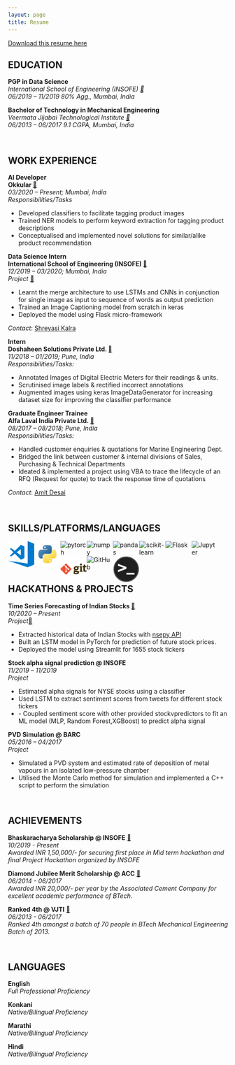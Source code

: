 ```yaml
---
layout: page
title: Resume
---
```


<a href="https://drive.google.com/file/d/1maJGA3u6bTfKOyqoMBxiFwFwtmHVj2Ak/view" target="_blank">Download this resume here</a>

## EDUCATION

<p>
<b>PGP in Data Science</b><br>
<i>International School of Engineering (INSOFE) <a href="https://www.insofe.edu.in/" target="_blank">🔗</a></i><br>
<i>06/2019 – 11/2019 80% Agg., Mumbai, India</i></p>

<p>
<b>Bachelor of Technology in Mechanical Engineering</b><br>
<i>Veermata Jijabai Technological Institute <a href="http://vjti.ac.in/" target="_blank">🔗</a></i><br>
<i>06/2013 – 06/2017 9.1 CGPA, Mumbai, India</i></p><br>

## WORK EXPERIENCE

<p>
<b>AI Developer</b><br>
<b>Okkular <a href="https://www.okkular.io/" target="_blank">🔗</a></b><br>
<i>03/2020 – Present; Mumbai, India</i><br>
<i>Responsibilities/Tasks</i><br>
<ul>
<li>Developed classifiers to facilitate tagging product images</li>
<li>Trained NER models to perform keyword extraction for tagging product descriptions</li>
<li>Conceptualised and implemented novel solutions for similar/alike product recommendation</li>
</ul>
</p>

<p>
<b>Data Science Intern</b><br>
<b>International School of Engineering (INSOFE) <a href="https://www.insofe.edu.in/" target="_blank">🔗</a></b><br>
<i>12/2019 – 03/2020; Mumbai, India</i><br>
<i>Project</i> <a href="https://github.com/ElisonSherton/Image_Captioning" target="_blank">🔗</a><br>
<ul>
<li>Learnt the merge architecture to use LSTMs and CNNs in conjunction for single image as input to sequence of words as output prediction</li>
<li>Trained an Image Captioning model from scratch in keras</li>
<li>Deployed the model using Flask micro-framework</li>
</ul>
<i>Contact</i>: <a href="https://in.linkedin.com/in/shreyasi-kalra-36a43511b" target="_blank">Shreyasi Kalra</a>
</p>

<p>
<b>Intern</b><br>
<b>Doshaheen Solutions Private Ltd. <a href="https://www.doshaheen.com/" target="_blank">🔗</a></b><br>
<i>11/2018 – 01/2019; Pune, India</i><br>
<i>Responsibilities/Tasks:</i>
<ul>
<li>Annotated Images of Digital Electric Meters for their readings & units.</li>
<li>Scrutinised image labels & rectified incorrect annotations</li>
<li>Augmented images using keras ImageDataGenerator for increasing dataset size for improving the classifier performance</li>
</ul>
</p>

<p>
<b>Graduate Engineer Trainee</b><br>
<b>Alfa Laval India Private Ltd. <a href="https://www.alfalaval.in/" target="_blank">🔗</a></b><br>
<i>08/2017 – 08/2018; Pune, India</i><br>
<i>Responsibilities/Tasks:</i>
<ul>
<li>Handled customer enquiries & quotations for Marine
Engineering Dept.</li>
<li>Bridged the link between customer & internal divisions of Sales, Purchasing & Technical Departments</li>
<li>Ideated & implemented a project using VBA to trace the lifecycle of an RFQ (Request for quote) to track the response time of quotations</li>
</ul>
<i>Contact</i>: <a href="https://in.linkedin.com/in/amit-desai-b402a015" target="_blank">Amit Desai</a>
</p><br>

## SKILLS/PLATFORMS/LANGUAGES

<img align="left" alt="Visual Studio Code" width="60px" src="https://raw.githubusercontent.com/github/explore/80688e429a7d4ef2fca1e82350fe8e3517d3494d/topics/visual-studio-code/visual-studio-code.png" />
<img align="left" alt="Git" width="60px" src="https://raw.githubusercontent.com/github/explore/80688e429a7d4ef2fca1e82350fe8e3517d3494d/topics/python/python.png" />
<img align="left" alt="pytorch" width="60px" src="https://pbs.twimg.com/profile_images/1306686545974362113/JYq2LGIA_400x400.jpg" />
<img align="left" alt="numpy" width="60px" src="https://numpy.org/images/logos/numpy.svg" />
<img align="left" alt="pandas" width="60px" src="https://encrypted-tbn0.gstatic.com/images?q=tbn:ANd9GcRXCDD7q7wCVdRNtROzgtARnDThPmab6k2x7Q&usqp=CAU" />
<img align="left" alt="scikit-learn" width="60px" src="https://upload.wikimedia.org/wikipedia/commons/thumb/0/05/Scikit_learn_logo_small.svg/1200px-Scikit_learn_logo_small.svg.png" />
<img align="left" alt="Flask" width="60px" src="https://user-images.githubusercontent.com/567298/52816968-216f6480-30ab-11e9-9d19-6418ba51563b.png" />
<img align="left" alt="Jupyter" width="60px" src="https://upload.wikimedia.org/wikipedia/commons/thumb/3/38/Jupyter_logo.svg/1200px-Jupyter_logo.svg.png" />
<img align="left" alt="Git" width="60px" src="https://raw.githubusercontent.com/github/explore/80688e429a7d4ef2fca1e82350fe8e3517d3494d/topics/git/git.png" />
<img align="left" alt="GitHub" width="60px" src="https://github.githubassets.com/images/modules/logos_page/GitHub-Mark.png" />
<img align="left" alt="Terminal" width="60px" src="https://raw.githubusercontent.com/github/explore/80688e429a7d4ef2fca1e82350fe8e3517d3494d/topics/terminal/terminal.png" /><br><br><br><br>

## HACKATHONS & PROJECTS

<p>
<b>Time Series Forecasting of Indian Stocks <a href="https://medium.com/analytics-vidhya/pytorch-lstms-for-time-series-forecasting-of-indian-stocks-8a49157da8b9" target="_blank">🔗</a></b><br>
<i>10/2020 – Present</i><br>
<i>Project</i><a href="https://github.com/ElisonSherton/TimeSeriesForecastingNN" target="_blank">🔗</a><br>
<ul>
<li>Extracted historical data of Indian Stocks with <a href="https://nsepy.xyz/" target="_blank">nsepy API</a></li>
<li>Built an LSTM model in PyTorch for prediction of future stock prices.</li>
<li>Deployed the model using Streamlit for 1655 stock tickers</li>
</ul>
</p>

<p>
<b>Stock alpha signal prediction @ INSOFE</b><br>
<i>11/2019 – 11/2019</i><br>
<i>Project</i><br>
<ul>
<li>Estimated alpha signals for NYSE stocks using a classifier</li>
<li>Used LSTM to extract sentiment scores from tweets for different stock tickers</li>
<li>- Coupled sentiment score with other provided stockvpredictors to fit an ML model (MLP, Random Forest,XGBoost) to predict alpha signal</li>
</ul>
</p>

<p>
<b>PVD Simulation @ BARC</b> <a href="http://www.barc.gov.in/" target="_blank"></a><br>
<i>05/2016 – 04/2017</i><br>
<i>Project</i><br>
<ul>
<li>Simulated a PVD system and estimated rate of deposition of metal vapours in an isolated low-pressure chamber</li>
<li>Utilised the Monte Carlo method for simulation and implemented a C++ script to perform the simulation</li>
</ul>
</p><br>

## ACHIEVEMENTS

<p>
<b>Bhaskaracharya Scholarship @ INSOFE</b> <a href="https://www.insofe.edu.in/" target="_blank">🔗</a><br>
<i>10/2019 - Present</i><br>
<i>Awarded INR 1,50,000/- for securing first place in Mid term hackathon and final Project Hackathon organized by INSOFE</i>
</p>

<p>
<b>Diamond Jubilee Merit Scholarship @ ACC</b> <a href="https://www.acclimited.com/" target="_blank">🔗</a><br>
<i>06/2014 - 06/2017</i><br>
<i>Awarded INR 20,000/- per year by the Associated Cement Company for excellent academic performance of BTech.</i>
</p>

<p>
<b>Ranked 4th @ VJTI</b> <a href="http://vjti.ac.in/" target="_blank">🔗</a><br>
<i>06/2013 - 06/2017</i><br>
<i>Ranked 4th amongst a batch of 70 people in BTech Mechanical Engineering Batch of 2013.</i>
</p><br>

## LANGUAGES

<p>
<b>English</b><br>
<i>Full Professional Proficiency</i>
</p>

<p>
<b>Konkani</b><br>
<i>Native/Bilingual Proficiency</i>
</p>

<p>
<b>Marathi</b><br>
<i>Native/Bilingual Proficiency</i>
</p>

<p>
<b>Hindi</b><br>
<i>Native/Bilingual Proficiency</i>
</p><br>